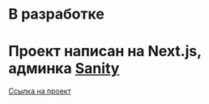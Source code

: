 # В разработке

# Проект написан на Next.js, админка [Sanity](https://www.sanity.io/)

[Ссылка на проект](https://blog-sanity-drab.vercel.app/)
